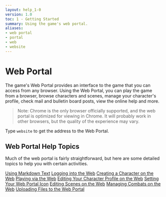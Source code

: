 ```yaml
---
layout: help_1-0
version: 1.0
toc: 1 - Getting Started
summary: Using the game's web portal.
aliases:
- web portal
- portal
- web
- website
---
```

# Web Portal

The game's Web Portal provides an interface to the game that you can access from any browser. Using the Web Portal, you can play the game from a browser, browse characters and scenes, manage your character's profile, check mail and bulletin board posts, view the online help and more.

> Note: Chrome is the only browser officially supported, and the web portal is optimized for viewing in Chrome.  It will probably work in other browsers, but the quality of the experience may vary.

Type `website` to get the address to the Web Portal.

## Web Portal Help Topics

Much of the web portal is fairly straightforward, but here are some detailed topics to help you with certain activities.

[Using Markdown Text](/help/1-0/website/markdown)
[Logging into the Web](/help/1-0/website/web_login)
[Creating a Character on the Web](/help/1-0/website/web_chargen)
[Playing via the Web](/help/1-0/website/web_play)
[Editing Your Character Profile on the Web](/help/1-0/website/web_profile)
[Setting Your Web Portal Icon](/help/1-0/website/web_icon)
[Editing Scenes on the Web](/help/1-0/website/web_scenes)
[Managing Combats on the Web](/help/1-0/website/web_combat)
[Uploading Files to the Web Portal](/help/1-0/website/web_files)
